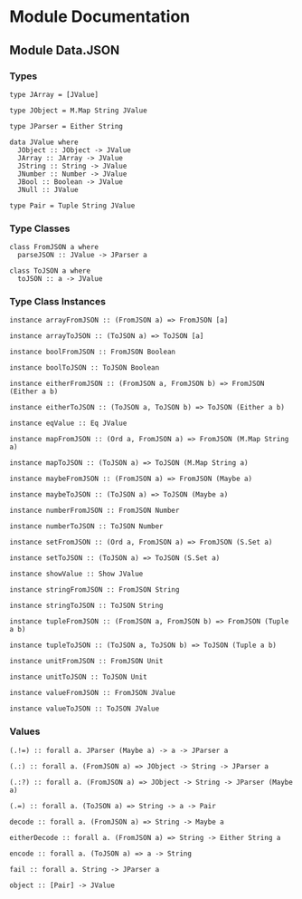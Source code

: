 # Module Documentation

## Module Data.JSON

### Types

    type JArray = [JValue]

    type JObject = M.Map String JValue

    type JParser = Either String

    data JValue where
      JObject :: JObject -> JValue
      JArray :: JArray -> JValue
      JString :: String -> JValue
      JNumber :: Number -> JValue
      JBool :: Boolean -> JValue
      JNull :: JValue

    type Pair = Tuple String JValue


### Type Classes

    class FromJSON a where
      parseJSON :: JValue -> JParser a

    class ToJSON a where
      toJSON :: a -> JValue


### Type Class Instances

    instance arrayFromJSON :: (FromJSON a) => FromJSON [a]

    instance arrayToJSON :: (ToJSON a) => ToJSON [a]

    instance boolFromJSON :: FromJSON Boolean

    instance boolToJSON :: ToJSON Boolean

    instance eitherFromJSON :: (FromJSON a, FromJSON b) => FromJSON (Either a b)

    instance eitherToJSON :: (ToJSON a, ToJSON b) => ToJSON (Either a b)

    instance eqValue :: Eq JValue

    instance mapFromJSON :: (Ord a, FromJSON a) => FromJSON (M.Map String a)

    instance mapToJSON :: (ToJSON a) => ToJSON (M.Map String a)

    instance maybeFromJSON :: (FromJSON a) => FromJSON (Maybe a)

    instance maybeToJSON :: (ToJSON a) => ToJSON (Maybe a)

    instance numberFromJSON :: FromJSON Number

    instance numberToJSON :: ToJSON Number

    instance setFromJSON :: (Ord a, FromJSON a) => FromJSON (S.Set a)

    instance setToJSON :: (ToJSON a) => ToJSON (S.Set a)

    instance showValue :: Show JValue

    instance stringFromJSON :: FromJSON String

    instance stringToJSON :: ToJSON String

    instance tupleFromJSON :: (FromJSON a, FromJSON b) => FromJSON (Tuple a b)

    instance tupleToJSON :: (ToJSON a, ToJSON b) => ToJSON (Tuple a b)

    instance unitFromJSON :: FromJSON Unit

    instance unitToJSON :: ToJSON Unit

    instance valueFromJSON :: FromJSON JValue

    instance valueToJSON :: ToJSON JValue


### Values

    (.!=) :: forall a. JParser (Maybe a) -> a -> JParser a

    (.:) :: forall a. (FromJSON a) => JObject -> String -> JParser a

    (.:?) :: forall a. (FromJSON a) => JObject -> String -> JParser (Maybe a)

    (.=) :: forall a. (ToJSON a) => String -> a -> Pair

    decode :: forall a. (FromJSON a) => String -> Maybe a

    eitherDecode :: forall a. (FromJSON a) => String -> Either String a

    encode :: forall a. (ToJSON a) => a -> String

    fail :: forall a. String -> JParser a

    object :: [Pair] -> JValue